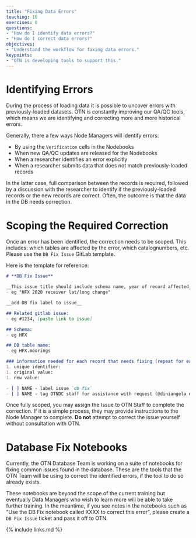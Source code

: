 ```yaml
---
title: "Fixing Data Errors"
teaching: 10
exercises: 0
questions:
- "How do I identify data errors?"
- "How do I correct data errors?"
objectives:
- "Understand the workflow for faxing data errors."
keypoints:
- "OTN is developing tools to support this."
---
```


# Identifying Errors

During the process of loading data it is possible to uncover errors with previously-loaded datasets. OTN is constantly improving our QA/QC tools, which means we are identifying and correcting more and more historical errors.

Generally, there a few ways Node Managers will identify errors:
- By using the `Verification` cells in the Nodebooks
- When new QA/QC updates are released for the Nodebooks
- When a researcher identifies an error explicitly
- When a researcher submits data that does not match previously-loaded records

In the latter case, full comparison between the records is required, followed by a discussion with the researcher to identify if the previously-loaded records or the new records are correct. Often, the outcome is that the data in the DB needs correction.

# Scoping the Required Correction

Once an error has been identified, the correction needs to be scoped. This includes: which tables are affected by the error, which catalognumbers, etc. Please use the `DB Fix Issue` GitLab template.

Here is the template for reference:

```markdown
# **DB Fix Issue**

__This issue title should include schema name, year of record affected__
- eg "HFX 2020 receiver lat/long change"

__add DB fix label to issue__

## Related gitlab issue: 
- eg #1234, [paste link to issue] 

## Schema: 
- eg HFX

## DB table name: 
- eg HFX.moorings

### information needed for each record that needs fixing (repeat for each catalog number):
1. unique identifier:
1. original value:
1. new value:

- [ ] NAME - label issue `db fix`
- [ ] NAME - tag OTNDC staff for assistance with request (@diniangela etc)
```

Once fully scoped, you may assign the Issue to OTN Staff to complete the correction. If it is a simple process, they may provide instructions to the Node Manager to complete. **Do not** attempt to correct the issue yourself without consultation with OTN.

# Database Fix Notebooks

Currently, the OTN Database Team is working on a suite of notebooks for fixing common issues found in the database. These are the tools that the OTN Team will be using to correct the identified errors, if the tool to do so already exists.

These notebooks are beyond the scope of the current training but eventually Data Managers who wish to learn more will be able to take further training. In the meantime, if you see notes in the notebooks such as "Use the DB Fix notebook called XXXX to correct this error", please create a `DB Fix Issue` ticket and pass it off to OTN.

{% include links.md %}

